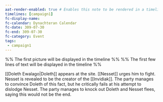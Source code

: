 ```yaml
---
aat-render-enabled: true # Enables this note to be rendered in a timeline.
timelines: [campaign1]
fc-display-name: 
fc-calendar: Dynachteran Calendar
fc-date: 309-07-30
fc-end: 309-07-30
fc-category: Event
tags: 
 - campaign1
---
```


%% The first picture will be displayed in the timeline %%
%% The first few lines of text will be displayed in the timeline %%

[[Doleth Ewalago|Doleth]] appears at the site. [[Nesset]] urges him to fight. Nesset is revealed to be the creator of the [[Invidiak]]. The party manages to convince Doleth of this fact, but he critically fails at his attempt to dislodge Nesset. The party manages to knock out Doleth and Nesset flees, saying this would not be the end.